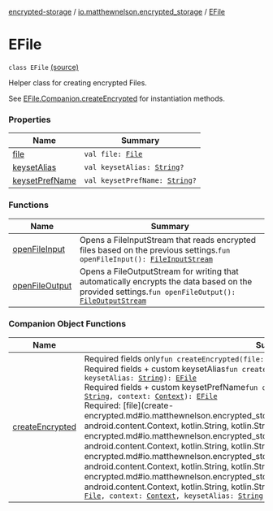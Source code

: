 [encrypted-storage](../../index.md) / [io.matthewnelson.encrypted_storage](../index.md) / [EFile](./index.md)

# EFile

`class EFile` [(source)](https://github.com/05nelsonm/encrypted-storage/blob/master/encrypted-storage/src/main/java/io/matthewnelson/encrypted_storage/EFile.kt#L17)

Helper class for creating encrypted Files.

See [EFile.Companion.createEncrypted](create-encrypted.md) for instantiation methods.

### Properties

| Name | Summary |
|---|---|
| [file](file.md) | `val file: `[`File`](https://docs.oracle.com/javase/6/docs/api/java/io/File.html) |
| [keysetAlias](keyset-alias.md) | `val keysetAlias: `[`String`](https://kotlinlang.org/api/latest/jvm/stdlib/kotlin/-string/index.html)`?` |
| [keysetPrefName](keyset-pref-name.md) | `val keysetPrefName: `[`String`](https://kotlinlang.org/api/latest/jvm/stdlib/kotlin/-string/index.html)`?` |

### Functions

| Name | Summary |
|---|---|
| [openFileInput](open-file-input.md) | Opens a FileInputStream that reads encrypted files based on the previous settings.`fun openFileInput(): `[`FileInputStream`](https://docs.oracle.com/javase/6/docs/api/java/io/FileInputStream.html) |
| [openFileOutput](open-file-output.md) | Opens a FileOutputStream for writing that automatically encrypts the data based on the provided settings.`fun openFileOutput(): `[`FileOutputStream`](https://docs.oracle.com/javase/6/docs/api/java/io/FileOutputStream.html) |

### Companion Object Functions

| Name | Summary |
|---|---|
| [createEncrypted](create-encrypted.md) | Required fields only`fun createEncrypted(file: `[`File`](https://docs.oracle.com/javase/6/docs/api/java/io/File.html)`, context: `[`Context`](https://developer.android.com/reference/android/content/Context.html)`): `[`EFile`](./index.md)<br>Required fields + custom keysetAlias`fun createEncrypted(file: `[`File`](https://docs.oracle.com/javase/6/docs/api/java/io/File.html)`, context: `[`Context`](https://developer.android.com/reference/android/content/Context.html)`, keysetAlias: `[`String`](https://kotlinlang.org/api/latest/jvm/stdlib/kotlin/-string/index.html)`): `[`EFile`](./index.md)<br>Required fields + custom keysetPrefName`fun createEncrypted(file: `[`File`](https://docs.oracle.com/javase/6/docs/api/java/io/File.html)`, keysetPrefName: `[`String`](https://kotlinlang.org/api/latest/jvm/stdlib/kotlin/-string/index.html)`, context: `[`Context`](https://developer.android.com/reference/android/content/Context.html)`): `[`EFile`](./index.md)<br>Required: [file](create-encrypted.md#io.matthewnelson.encrypted_storage.EFile.Companion$createEncrypted(java.io.File, android.content.Context, kotlin.String, kotlin.String)/file), [context](create-encrypted.md#io.matthewnelson.encrypted_storage.EFile.Companion$createEncrypted(java.io.File, android.content.Context, kotlin.String, kotlin.String)/context) Optional: [keysetAlias](create-encrypted.md#io.matthewnelson.encrypted_storage.EFile.Companion$createEncrypted(java.io.File, android.content.Context, kotlin.String, kotlin.String)/keysetAlias), [keysetPrefName](create-encrypted.md#io.matthewnelson.encrypted_storage.EFile.Companion$createEncrypted(java.io.File, android.content.Context, kotlin.String, kotlin.String)/keysetPrefName)`fun createEncrypted(file: `[`File`](https://docs.oracle.com/javase/6/docs/api/java/io/File.html)`, context: `[`Context`](https://developer.android.com/reference/android/content/Context.html)`, keysetAlias: `[`String`](https://kotlinlang.org/api/latest/jvm/stdlib/kotlin/-string/index.html)`, keysetPrefName: `[`String`](https://kotlinlang.org/api/latest/jvm/stdlib/kotlin/-string/index.html)`): `[`EFile`](./index.md) |
